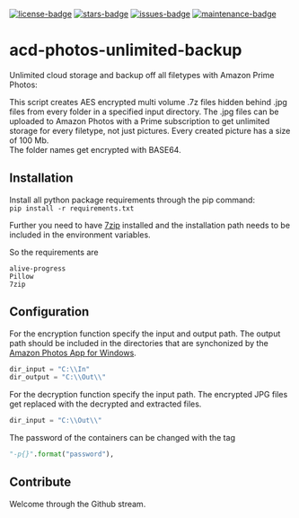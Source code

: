 [![license-badge][]][license-link] [![stars-badge][]][star-link] [![issues-badge][]][issues-link] [![maintenance-badge]][maintenance-link]


# acd-photos-unlimited-backup

Unlimited cloud storage and backup off all filetypes with Amazon Prime Photos:

This script creates AES encrypted multi volume .7z files hidden behind 
.jpg files from every folder in a specified input directory. The .jpg files can be uploaded to Amazon Photos with a Prime subscription to get unlimited storage for every filetype, not just pictures. Every created picture has a size of 100 Mb.  
The folder names get encrypted with BASE64.  

## Installation
Install all python package requirements through the pip command:  
``pip install -r requirements.txt``

Further you need to have [7zip](https://7-zip.org/) installed and the installation path needs to be included in the environment variables.

So the requirements are
```
alive-progress
Pillow
7zip
```

## Configuration

For the encryption function specify the input and output path. The output path should be included in the directories that are synchonized by the [Amazon Photos App for Windows](https://www.amazon.com/b?node=16384500011).

```python
dir_input = "C:\\In"
dir_output = "C:\\Out\\"
```

For the decryption function specify the input path. The encrypted JPG files get replaced with the decrypted and extracted files.
```python
dir_input = "C:\\Out\\"
```

The password of the containers can be changed with the tag
```python
"-p{}".format("password"),
```

## Contribute

Welcome through the Github stream.

[license-badge]:        https://img.shields.io/badge/License-MIT-yellow.svg?style=flat-square
[license-link]:         https://choosealicense.com/licenses/mit/
[stars-badge]:          https://img.shields.io/github/stars/lukas0711/acd-photos-unlimited-backup?style=flat-square
[star-link]:            https://github.com/lukas0711/acd-photos-unlimited-backup/
[issues-badge]:         https://img.shields.io/github/issues/lukas0711/acd-photos-unlimited-backup?style=flat-square
[issues-link]:          https://github.com/lukas0711/acd-photos-unlimited-backup/issues/
[maintenance-badge]:    https://img.shields.io/maintenance/yes/2021?style=flat-square
[maintenance-link]:     https://github.com/lukas0711/acd-photos-unlimited-backup/graphs/commit-activity
